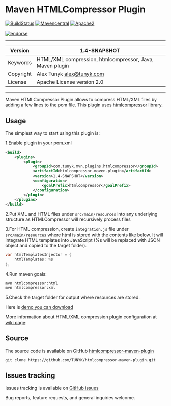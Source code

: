 Maven HTMLCompressor Plugin
===========================

[![BuildStatus](<https://travis-ci.org/alextunyk/htmlcompressor-maven-plugin.svg?branch=master>)](<https://travis-ci.org/alextunyk/htmlcompressor-maven-plugin>)
[![Mavencentral](<https://maven-badges.herokuapp.com/maven-central/alextunyk/htmlcompressor/badge.svg>)](<https://maven-badges.herokuapp.com/maven-central/alextunyk/httmlcompressor>)
[![Apache2](<http://img.shields.io/badge/license-Apache%202-blue.svg>)](<http://www.apache.org/licenses/LICENSE-2.0>)

[![endorse](http://api.coderwall.com/alextunyk/endorsecount.png)](http://coderwall.com/alextunyk)

------------------------------------------------------------------------
| Version   | 1.4-SNAPSHOT                                             |
| --------- | -------------------------------------------------------- |
| Keywords  | HTML/XML compression, htmlcompressor, Java, Maven plugin |
| Copyright | Alex Tunyk <alex@tunyk.com>                              |
| License   | Apache License version 2.0                               |
------------------------------------------------------------------------

Maven HTMLCompressor Plugin allows to compress HTML/XML files by adding a few lines to the pom file.
This plugin uses [htmlcompressor][] library.

Usage
-----

The simplest way to start using this plugin is:

1.Enable plugin in your pom.xml

``` xml
<build>
    <plugins>
        <plugin>
            <groupId>com.tunyk.mvn.plugins.htmlcompressor</groupId>
            <artifactId>htmlcompressor-maven-plugin</artifactId>
            <version>1.4-SNAPSHOT</version>
            <configuration>
                <goalPrefix>htmlcompressor</goalPrefix>
            </configuration>
        </plugin>
    </plugins>
</build>
```

2.Put XML and HTML files under `src/main/resources` into any underlying
structure as HTMLCompressor will recursively process files

3.For HTML compression, create `integration.js` file under
`src/main/resources` where html is stored with the contents like below.
It will integrate HTML templates into JavaScript (%s will be replaced
with JSON object and copied to the target folder).

``` java
var htmlTemplatesInjector = {
    htmlTemplates: %s
};
```

4.Run maven goals:

```
mvn htmlcompressor:html
mvn htmlcompressor:xml
```

5.Check the target folder for output where resources are stored.

Here is [demo you can download][]

More information about HTML/XML compression plugin configuration at
[wiki page][]:

Source
------

The source code is available on GitHub [htmlcompressor-maven-plugin][]

```
git clone https://github.com/TUNYK/htmlcompressor-maven-plugin.git
```

Issues tracking
---------------

Issues tracking is available on [GitHub issues][]

Bug reports, feature requests, and general inquiries welcome.

  [htmlcompressor]: https://code.google.com/p/htmlcompressor
  [demo you can download]: https://github.com/TUNYK/htmlcompressor-maven-plugin/downloads
  [wiki page]: https://github.com/TUNYK/htmlcompressor-maven-plugin/wiki/Configuration
  [htmlcompressor-maven-plugin]: https://github.com/TUNYK/htmlcompressor-maven-plugin
  [GitHub issues]: https://github.com/TUNYK/htmlcompressor-maven-plugin/issues